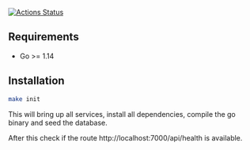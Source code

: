[![Actions Status](https://github.com/pavbis/repositories-api/actions/workflows/verify-pull-request.yml/badge.svg)](https://github.com/pavbis/repositories-api/actions)

## Requirements

* Go >= 1.14

## Installation

```bash
make init
```
This will bring up all services, install all dependencies, compile the go binary and seed the database.

After this check if the route http://localhost:7000/api/health is available.